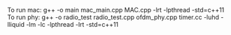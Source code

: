 To run mac: g++ -o main mac_main.cpp MAC.cpp -lrt -lpthread -std=c++11
To run phy: g++ -o radio_test radio_test.cpp ofdm_phy.cpp timer.cc -luhd -lliquid -lm -lc -lpthread -lrt -std=c++11